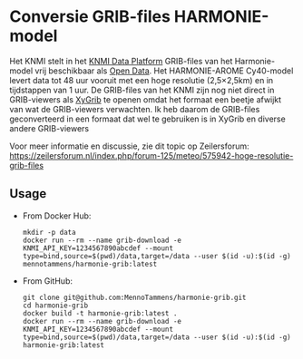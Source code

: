 # Conversie GRIB-files HARMONIE-model

Het KNMI stelt in het [KNMI Data Platform](https://dataplatform.knmi.nl/catalog/index.html) GRIB-files van het Harmonie-model vrij beschikbaar als [Open Data](http://creativecommons.org/publicdomain/mark/1.0/deed.nl). Het HARMONIE-AROME Cy40-model levert data tot 48 uur vooruit met een hoge resolutie (2,5×2,5km) en in tijdstappen van 1 uur.
De GRIB-files van het KNMI zijn nog niet direct in GRIB-viewers als [XyGrib](https://opengribs.org/en/xygrib) te openen omdat het formaat een beetje afwijkt van wat de GRIB-viewers verwachten. Ik heb daarom de GRIB-files geconverteerd in een formaat dat wel te gebruiken is in XyGrib en diverse andere GRIB-viewers

Voor meer informatie en discussie, zie dit topic op Zeilersforum: https://zeilersforum.nl/index.php/forum-125/meteo/575942-hoge-resolutie-grib-files

## Usage
- From Docker Hub:

  ```
  mkdir -p data
  docker run --rm --name grib-download -e KNMI_API_KEY=1234567890abcdef --mount type=bind,source=$(pwd)/data,target=/data --user $(id -u):$(id -g) mennotammens/harmonie-grib:latest
  ```

- From GitHub:

  ```
  git clone git@github.com:MennoTammens/harmonie-grib.git
  cd harmonie-grib
  docker build -t harmonie-grib:latest .
  docker run --rm --name grib-download -e KNMI_API_KEY=1234567890abcdef --mount type=bind,source=$(pwd)/data,target=/data --user $(id -u):$(id -g) harmonie-grib:latest
  ```
